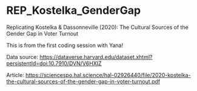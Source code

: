 # REP_Kostelka_GenderGap
Replicating Kostelka &amp; Dassonneville (2020): The Cultural Sources of the Gender Gap in Voter Turnout

This is from the first coding session with Yana!

Data source: https://dataverse.harvard.edu/dataset.xhtml?persistentId=doi:10.7910/DVN/V6HXIZ

Article: https://sciencespo.hal.science/hal-02926440/file/2020-kostelka-the-cultural-sources-of-the-gender-gap-in-voter-turnout.pdf
